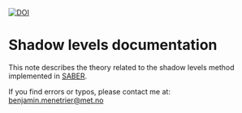 [![DOI](https://zenodo.org/badge/880265210.svg)](https://doi.org/10.5281/zenodo.14007354)

# Shadow levels documentation

This note describes the theory related to the shadow levels method implemented in [SABER](https://github.com/jcsda/saber).

If you find errors or typos, please contact me at: benjamin.menetrier@met.no
